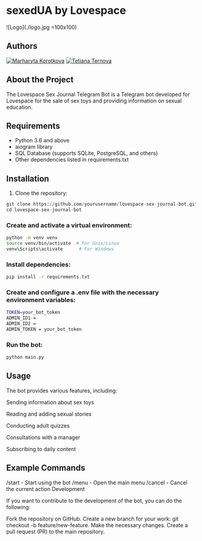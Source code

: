# sexedUA by Lovespace

![Logo](./logo.jpg =100x100)

## Authors

[![Marharyta Korotkova](https://img.shields.io/badge/GitHub-atiragramk-blue?logo=github)](https://github.com/atiragramk)
[![Tetiana Ternova](https://img.shields.io/badge/GitHub-TaniaTernovaya-blue?logo=github)](https://github.com/TaniaTernovaya)

## About the Project

The Lovespace Sex Journal Telegram Bot is a Telegram bot developed for Lovespace for the sale of sex toys and providing information on sexual education.


## Requirements

- Python 3.6 and above
- aiogram library
- SQL Database (supports SQLite, PostgreSQL, and others)
- Other dependencies listed in requirements.txt

## Installation

1. Clone the repository:

```python
git clone https://github.com/yourusername/lovespace-sex-journal-bot.git
cd lovespace-sex-journal-bot 
```
### Create and activate a virtual environment:

```bash
python -m venv venv
source venv/bin/activate  # For Unix/Linux
venv\Scripts\activate      # For Windows
```
### Install dependencies:
```bash
pip install -r requirements.txt
```
### Create and configure a .env file with the necessary environment variables:
```bash
TOKEN=your_bot_token
ADMIN_ID1 = 
ADMIN_ID2 = 
ADMIN_TOKEN = your_bot_token
```
### Run the bot:
```bash
python main.py

```
## Usage

The bot provides various features, including:

Sending information about sex toys

Reading and adding sexual stories

Conducting adult quizzes

Consultations with a manager

Subscribing to daily content

## Example Commands
/start - Start using the bot
/menu - Open the main menu
/cancel - Cancel the current action
Development

If you want to contribute to the development of the bot, you can do the following:

Fork the repository on GitHub.
Create a new branch for your work: git checkout -b feature/new-feature.
Make the necessary changes.
Create a pull request (PR) to the main repository.